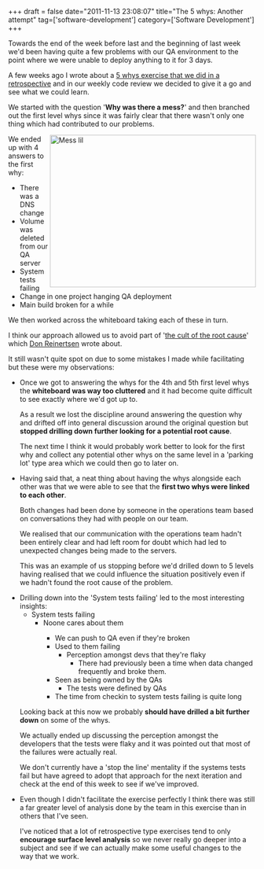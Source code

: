 +++
draft = false
date="2011-11-13 23:08:07"
title="The 5 whys: Another attempt"
tag=['software-development']
category=['Software Development']
+++

Towards the end of the week before last and the beginning of last week we'd been having quite a few problems with our QA environment to the point where we were unable to deploy anything to it for 3 days.

A few weeks ago I wrote about a <a href="http://www.markhneedham.com/blog/2011/10/24/retrospective-the-5-whys/">5 whys exercise that we did in a retrospective</a> and in our weekly code review we decided to give it a go and see what we could learn.

We started with the question '<strong>Why was there a mess?</strong>' and then branched out the first level whys since it was fairly clear that there wasn't only one thing which had contributed to our problems. 

<div style="float:right">
<img src="{{<siteurl>}}/uploads/2011/11/mess_lil.gif" alt="Mess lil" title="mess_lil.gif" border="0" width="419" height="310" />
</div>

We ended up with 4 answers to the first why:

<ul>
<li>There was a DNS change</li>
<li>Volume was deleted from our QA server</li>
<li>System tests failing</li>
<li>Change in one project hanging QA deployment</li>
<li>Main build broken for a while</li>
</ul>

We then worked across the whiteboard taking each of these in turn.

I think our approach allowed us to avoid part of '<a href="http://www.reinertsenassociates.com/">the cult of the root cause</a>' which <a href="http://twitter.com/#!/DReinertsen">Don Reinertsen</a> wrote about.

It still wasn't quite spot on due to some mistakes I made while facilitating but these were my observations:

<ul>
<li>Once we got to answering the whys for the 4th and 5th first level whys the <strong>whiteboard was way too cluttered</strong> and it had become quite difficult to see exactly where we'd got up to.

As a result we lost the discipline around answering the question why and drifted off into general discussion around the original question but <strong>stopped drilling down further looking for a potential root cause</strong>.

The next time I think it would probably work better to look for the first why and collect any potential other whys on the same level in a 'parking lot' type area which we could then go to later on.</li>
<li>Having said that, a neat thing about having the whys alongside each other was that we were able to see that the <strong>first two whys were linked to each other</strong>.


Both changes had been done by someone in the operations team based on conversations they had with people on our team.


We realised that our communication with the operations team hadn't been entirely clear and had left room for doubt which had led to unexpected changes being made to the servers.

This was an example of us stopping before we'd drilled down to 5 levels having realised that we could influence the situation positively even if we hadn't found the root cause of the problem.</li>
<li>Drilling down into the 'System tests failing' led to the most interesting insights:

<ul>
<li>
System tests failing
  <ul>
    <li>Noone cares about them</li>
    <ul>
      <li>We can push to QA even if they're broken</li>
      <li>Used to them failing
        <ul>
          <li>Perception amongst devs that they're flaky
            <ul>
              <li>There had previously been a time when data changed frequently and broke them.</li>
            </ul>
          </li>
        </ul>
      </li>
      <li>Seen as being owned by the QAs
        <ul>
          <li>The tests were defined by QAs</li>
        </ul>
      </li>
      <li>The time from checkin to system tests failing is quite long</li>
    </ul>
  </ul>
</li>
</ul>

Looking back at this now we probably <strong>should have drilled a bit further down</strong> on some of the whys.

We actually ended up discussing the perception amongst the developers that the tests were flaky and it was pointed out that most of the failures were actually real.

We don't currently have a 'stop the line' mentality if the systems tests fail but have agreed to adopt that approach for the next iteration and check at the end of this week to see if we've improved.
</li>
<li>Even though I didn't facilitate the exercise perfectly I think there was still a far greater level of analysis done by the team in this exercise than in others that I've seen.

I've noticed that a lot of retrospective type exercises tend to only <strong>encourage surface level analysis</strong> so we never really go deeper into a subject and see if we can actually make some useful changes to the way that we work.</li>
</ul>
